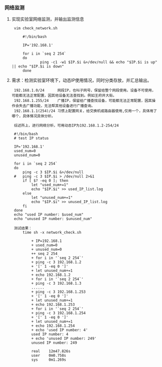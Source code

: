 ### 网络监测 ###
1. 实现实验室网络监测，并输出监测信息

		vim check_network.sh
	
			#!/bin/bash
			
			IP='192.168.1'
			
			for i in `seq 2 254`
			do
			        ping -c1 -w1 $IP.$i &>/dev/null && echo "$IP.$i is up" || echo "$IP.$i is down"
			done

2. 需求：检测实验室环境下，动态IP使用情况，同时分类存放，并汇总输出。

		192.168.1.0/24		网段IP，也叫子网号，保留给整个网段使用。设备不可使用，可能都无法正常配置，因其他设备无法查找到。例如王府井大街。
		192.168.1.255/24	广播IP，保留给广播查找设备，可能都无法正常配置，因其操作会失去广播功能，无法帮其他设备进行广播查询。
		192.168.1.1(254)/24	习惯上配置网关，给交换机或路由器使用,仅用一个，具体用了哪个，具体情况具体分析。

		综述所上，进行网络分析，可用动态IP为192.168.1.2-254/24

		#!/bin/bash
		# test IP status
		
		IP='192.168.1'
		used_num=0
		unused_num=0
		
		for i in `seq 2 254`
		do
		    ping -c 3 $IP.$i &>/dev/null 
		#	ping -c 3 $IP.$i > /dev/null 2>&1
			if [ $? -eq 0 ]; then
				let "used_num+=1"
				echo "$IP.$i" >> used_IP_list.log
			else
				let "unused_num+=1"
				echo "$IP.$i" >> unused_IP_list.log
			fi
		done
		echo "used IP number: $used_num"
		echo "unused IP number: $unused_num"

		测试结果：
			time sh -x network_check.sh

				+ IP=192.168.1
				+ used_num=0
				+ unused_num=0
				++ seq 2 254
				+ for i in '`seq 2 254`'
				+ ping -c 3 192.168.1.2
				+ '[' 1 -eq 0 ']'
				+ let unused_num+=1
				+ echo 192.168.1.2
				+ for i in '`seq 2 254`'
				+ ping -c 3 192.168.1.3
				......
				+ ping -c 3 192.168.1.253
				+ '[' 1 -eq 0 ']'
				+ let unused_num+=1
				+ echo 192.168.1.253
				+ for i in '`seq 2 254`'
				+ ping -c 3 192.168.1.254
				+ '[' 1 -eq 0 ']'
				+ let unused_num+=1
				+ echo 192.168.1.254
				+ echo 'used IP number: 4'
				used IP number: 4
				+ echo 'unused IP number: 249'
				unused IP number: 249
				
				real    12m47.826s
				user    0m0.758s
				sys     0m1.269s

